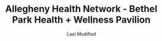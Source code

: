 ---
layout: location-page
date: Last Modified
description: "Local COVID-19 testing is available at Allegheny Health Network - Bethel Park Health + Wellness Pavilion in Bethel Park, Pennsylvania, USA."
permalink: "locations/pennsylvania/bethel-park/allegheny-health-network-bethel-park-health-wellness-pavilion/"
tags:
  - locations
  - pennsylvania
title: Allegheny Health Network - Bethel Park Health + Wellness Pavilion
uniqueName: allegheny-health-network-bethel-park-health-wellness-pavilion
state: Pennsylvania
stateAbbr: PA
hood: "Allegheny County"
address: "1010 Higbee Drive"
city: "Bethel Park"
zip: "15102"
zipsNearby: "15610 15520 15611 15411 16210 15310 15001 15412 15413 15101 15612 15003 15311 15613 15615 15920 15616 15617 15004 15312 15618 15005 15006 15007 15313 15009 15010 15012 15314 16112 15102 16211 15716 15717 15750 15315 15923 15531 15546 15619 16016 16017 16018 16020 15014 15104 15620 15015 15316 15017 15415 15416 15417 16022 15720 15018 15019 15020 15021 16001 16002 16003 16023 16212 15419 16213 16024 15621 15317 15339 15420 15320 15106 15321 15421 15723 15622 15022 15422 15024 16025 15025 15623 15725 15322 15323 15026 16372 15727 15728 15423 15324 15424 15485 15425 16027 15027 15731 15108 15028 16218 15624 15732 15739 15030 15325 15031 15032 15427 16115 15625 15928 15428 16222 15626 15429 15627 15430 15327 15929 16223 15734 15628 15033 15034 15431 15432 15110 16028 16029 15035 15433 15112 15629 16030 16116 15330 15434 15736 15037 15331 16117 15038 16373 16120 16033 15631 15632 15435 15436 15437 15438 16034 15332 16123 15633 16226 16228 16035 15540 16036 15333 15042 16229 15541 15549 15334 15542 15336 15043 15440 15044 15045 15116 15046 15634 15544 15337 15047 15338 15601 15605 15606 15442 16127 15635 16037 15636 16038 15049 16039 15637 15443 15340 15444 16040 16132 15341 15935 15953 15747 15713 15748 15120 15050 15936 15445 15638 15342 15639 15640 15641 15126 15701 15705 15446 15051 15052 15127 15642 15447 15448 15644 15344 15547 15937 15053 15901 15902 15904 15905 15906 15907 15909 15915 15945 15646 16041 15449 15752 16201 16136 15450 15451 15054 15647 15650 15655 15055 15454 15656 15056 15455 15456 15129 15658 15660 15661 15754 15662 16045 15458 15057 16236 15756 15131 15132 15133 15134 15135 15136 15663 15664 15665 16238 15345 15759 15551 15459 16046 16066 15460 15410 15461 15346 15347 15462 15463 15059 15060 15464 15348 15061 15062 15063 15064 15465 15349 15666 15668 15350 15065 15351 15670 16140 16242 16253 15066 16101 16102 16103 16105 16107 16108 15671 15067 15466 15944 15352 16141 15467 15068 15069 15672 16142 16172 15353 15469 15673 15137 16048 15674 16244 15071 15139 15470 15472 16049 15675 15765 15473 16050 15122 15123 15140 15146 15201 15202 15203 15204 15205 15206 15207 15208 15209 15210 15211 15212 15213 15214 15215 15216 15217 15218 15219 15220 15221 15222 15223 15224 15225 15226 15227 15228 15229 15230 15231 15232 15233 15234 15235 15236 15237 15238 15239 15240 15241 15242 15243 15244 15250 15251 15252 15253 15254 15255 15257 15258 15259 15260 15261 15262 15264 15265 15267 15268 15270 15272 15274 15275 15276 15277 15278 15279 15281 15282 15283 15286 15289 15290 15295 15676 16246 15439 15474 16051 15142 15072 16052 15329 16143 15677 16053 15475 15357 15358 15678 16248 15949 15074 15557 15359 15476 15477 15679 15075 16249 15076 16250 16054 15680 15681 16055 16056 15360 15682 15683 15954 15143 15774 15077 15561 15684 16255 16021 16057 15078 16256 15478 15479 15480 15501 15502 15510 15555 15081 15361 15685 15362 15686 15144 15687 15777 15482 15483 15548 15563 15363 15082 15083 15364 15084 15688 15365 16259 16261 15959 15779 15085 15145 15957 15484 15401 15689 16059 15486 15690 15366 15367 15147 15368 16155 15961 16156 15488 16157 15301 15370 15087 15691 15376 15088 15377 15378 15783 15489 15379 15692 15089 16160 16061 15086 15090 15095 15096 15490 15693 15492 15091 15148 15380 16262 15695 16263 15696 15697 15698 16063 26030 26031 26032 26033 26034 26035 26036 26037 26038 26039 26040 26041 26047 26050 26056 26055 26058 26059 26060 26062 26070 26074 26003 26075 26520 26559 26521 26524 26525 26561 26562 26563 26527 26566 26531 26554 26555 26570 26571 26572 26574 26534 26575 26576 26578 26519 26537 26581 26541 26582 26542 26585 26586 26501 26502 26504 26505 26506 26507 26508 26374 26543 26544 26546 26587 26547 26560 26588 26590 26591 43901 43902 43903 44607 43972 43905 43906 43908 43909 43910 44695 43912 43913 43907 43914 44405 44406 44615 43915 43916 44408 44619 44693 43917 43920 44413 44625 43925 44415 43926 43927 43977 43928 44422 43930 44423 43974 43985 43976 43932 43933 43986 44427 43951 43934 44431 44432 44492 44436 43935 43937 44651 43938 43939 43940 44441 43981 44442 43984 44443 44445 44665 44452 44454 43941 43942 43943 43944 44455 44460 43945 43988 43947 43948 43950 43952 43953 43961 44471 43962 43963 43964 43967 44490 43968 44493 43970 43971 44501 44502 44503 44504 44505 44506 44507 44509 44510 44511 44512 44513 44514 44515 44555 43718 43719 43759 21520 21531 15263 15266 15273 15285 15288 16215 44631" 
mapUrl: "http://maps.apple.com/?q=Allegheny+Health+Network+-+Bethel+Park+Health+Wellness+Pavilion&address=1010+Higbee+Drive,Bethel+Park,Pennsylvania,15102"
locationType: Drive-thru
phone: "412-689-7348"
website: "https://www.ahn.org/coronavirus/where-to-go-for-help/testing"
onlineBooking: undefined
closed: undefined
closedUpdate: April 21st, 2020
notes: "By appointment only. Requires doctor's referral. Only for individuals with symptoms. Requires phone screen."
days: Weekdays
hours: 9AM-5PM
altDays: Saturdays
altHours: 9AM-1PM
ctaMessage: Learn more
ctaUrl: "https://www.ahn.org/coronavirus/where-to-go-for-help/testing"
---